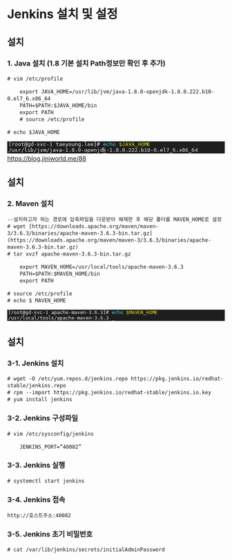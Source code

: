 # Jenkins 설치 및 설정

## 설치

### 1. Java 설치 (1.8 기본 설치 Path정보만 확인 후 추가)
```
# vim /etc/profile
```
```
    export JAVA_HOME=/usr/lib/jvm/java-1.8.0-openjdk-1.8.0.222.b10-0.el7_6.x86_64
    PATH=$PATH:$JAVA_HOME/bin
    export PATH
    # source /etc/profile
```
```
# echo $JAVA_HOME
```
![jenkins1](./image/jenkins/jenkins1.PNG)
https://blog.jiniworld.me/88

## 설치

### 2. Maven 설치
```
--설치하고자 하는 경로에 압축파일을 다운받아 해제한 후 해당 폴더를 MAVEN_HOME로 설정
# wget [https://downloads.apache.org/maven/maven-3/3.6.3/binaries/apache-maven-3.6.3-bin.tar.gz](https://downloads.apache.org/maven/maven-3/3.6.3/binaries/apache-maven-3.6.3-bin.tar.gz)
# tar xvzf apache-maven-3.6.3-bin.tar.gz
```
```
    export MAVEN_HOME=/usr/local/tools/apache-maven-3.6.3
    PATH=$PATH:$MAVEN_HOME/bin
    export PATH
```
```
# source /etc/profile
# echo $ MAVEN_HOME
```
![jenkins2](./image/jenkins/jenkins2.PNG)

## 설치

### 3-1. Jenkins 설치
```
# wget -O /etc/yum.repos.d/jenkins.repo https://pkg.jenkins.io/redhat-stable/jenkins.repo
# rpm --import https://pkg.jenkins.io/redhat-stable/jenkins.io.key
# yum install jenkins
```

### 3-2. Jenkins 구성파일
```
# vim /etc/sysconfig/jenkins
```
```
    JENKINS_PORT=“40082”
```

### 3-3. Jenkins 실행
```
# systemctl start jenkins
```

### 3-4. Jenkins 접속
```
http://호스트주소:40082
```

### 3-5. Jenkins 초기 비밀번호
```
# cat /var/lib/jenkins/secrets/initialAdminPassword
```
